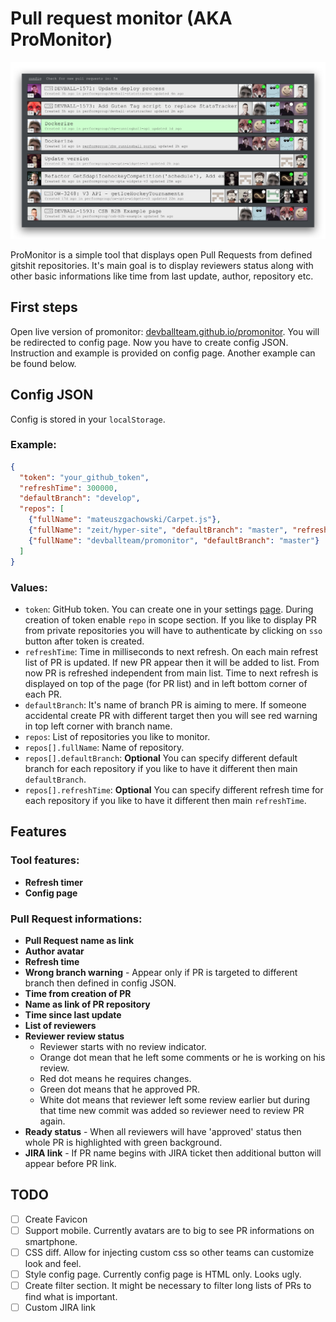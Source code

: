Pull request monitor (AKA ProMonitor)
===

![promonitor screenshot](promonitor_screenshot.png)

ProMonitor is a simple tool that displays open Pull Requests from defined gitshit repositories.  It's main goal is to display reviewers status along with other basic informations like time from last update, author, repository etc.

First steps
---

Open live version of promonitor: [devballteam.github.io/promonitor](https://devballteam.github.io/promonitor).  You will be redirected to config page.  Now you have to create config JSON.  Instruction and example is provided on config page.  Another example can be found below.

Config JSON
---

Config is stored in your `localStorage`.

### Example:

```JSON
{
  "token": "your_github_token",
  "refreshTime": 300000,
  "defaultBranch": "develop",
  "repos": [
    {"fullName": "mateuszgachowski/Carpet.js"},
    {"fullName": "zeit/hyper-site", "defaultBranch": "master", "refreshTime": 1200000},
    {"fullName": "devballteam/promonitor", "defaultBranch": "master"}
  ]
}
```

### Values:

- `token`: GitHub token.  You can create one in your settings [page](https://github.com/settings/tokens).  During creation of token enable `repo` in scope section.  If you like to display PR from private repositories you will have to authenticate by clicking on `sso` button after token is created.
- `refreshTime`: Time in milliseconds to next refresh.  On each main refrest list of PR is updated.  If new PR appear then it will be added to list.  From now PR is refreshed independent from main list.  Time to next refresh is displayed on top of the page (for PR list) and in left bottom corner of each PR.
- `defaultBranch`: It's name of branch PR is aiming to mere.  If someone accidental create PR with different target then you will see red warning in top left corner with branch name.
- `repos`: List of repositories you like to monitor.
- `repos[].fullName`: Name of repository.
- `repos[].defaultBranch`: **Optional** You can specify different default branch for each repository if you like to have it different then main `defaultBranch`.
- `repos[].refreshTime`: **Optional** You can specify different refresh time for each repository if you like to have it different then main `refreshTime`.

Features
---

### Tool features:

- **Refresh timer**
- **Config page**

### Pull Request informations:

- **Pull Request name as link**
- **Author avatar**
- **Refresh time**
- **Wrong branch warning** - Appear only if PR is targeted to different branch then defined in config JSON.
- **Time from creation of PR**
- **Name as link of PR repository**
- **Time since last update**
- **List of reviewers**
- **Reviewer review status**
  - Reviewer starts with no review indicator.
  - Orange dot mean that he left some comments or he is working on his review.
  - Red dot means he requires changes.
  - Green dot means that he approved PR.
  - White dot means that reviewer left some review earlier but during that time new commit was added so reviewer need to review PR again.
- **Ready status** - When all reviewers will have 'approved' status then whole PR is highlighted with green background.
- **JIRA link** - If PR name begins with JIRA ticket then additional button will appear before PR link.

TODO
---

- [ ] Create Favicon
- [ ] Support mobile.  Currently avatars are to big to see PR informations on smartphone.
- [ ] CSS diff.  Allow for injecting custom css so other teams can customize look and feel.
- [ ] Style config page.  Currently config page is HTML only.  Looks ugly.
- [ ] Create filter section.  It might be necessary to filter long lists of PRs to find what is important.
- [ ] Custom JIRA link
